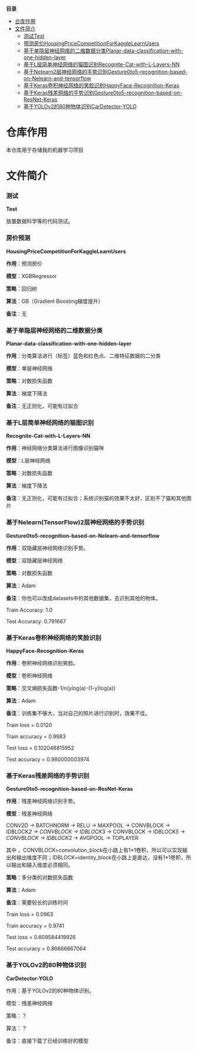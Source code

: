 **目录**

* [仓库作用](#仓库作用)
* [文件简介](#文件简介)
    * [测试Test](#测试)
    * [预测房价HousingPriceCompetitionForKaggleLearnUsers](#房价预测)
	* [基于单隐层神经网络的二维数据分类Planar-data-classification-with-one-hidden-layer](#基于单隐层神经网络的二维数据分类)
	* [基于L层简单神经网络的猫图识别Recognite-Cat-with-L-Layers-NN](#基于L层简单神经网络的猫图识别)
	* [基于Nelearn2层神经网络的手势识别Gesture0to5-recognition-based-on-Nelearn-and-tensorflow](#基于Nelearn2层神经网络的手势识别)
	* [基于Keras卷积神经网络的笑脸识别HappyFace-Recognition-Keras](#基于Keras卷积神经网络的笑脸识别)
	* [基于Keras残差网络的手势识别Gesture0to5-recognition-based-on-ResNet-Keras](#基于Keras残差网络的手势识别)
	* [基于YOLOv2的80种物体识别CarDetector-YOLO](###基于YOLOv2的80种物体识别)


# 仓库作用
本仓库用于存储我的机器学习项目

# 文件简介
### 测试
**Test**

放置数据科学等的代码测试。

### 房价预测
**HousingPriceCompetitionForKaggleLearnUsers**

**作用**：预测房价

**模型**：XGBRegressor

**策略**：回归树

**算法**：GB（Gradient Boosting梯度提升）

**备注**：无

### 基于单隐层神经网络的二维数据分类
**Planar-data-classification-with-one-hidden-layer**

**作用**：分类算法进行（标签）蓝色和红色点、二维特征数据的二分类

**模型**：单层神经网络

**策略**：对数损失函数

**算法**：梯度下降法

**备注**：无正则化，可能有过拟合

### 基于L层简单神经网络的猫图识别
**Recognite-Cat-with-L-Layers-NN**

**作用**：神经网络分类算法进行图像识别猫咪

**模型**：L层神经网络

**策略**：对数损失函数

**算法**：梯度下降法

**备注**：无正则化，可能有过拟合；系统识别猫的效果不太好，区别不了猫和其他图片

### 基于Nelearn(TensorFlow)2层神经网络的手势识别
**Gesture0to5-recognition-based-on-Nelearn-and-tensorflow**

**作用**：双隐藏层神经网络识别手势。

**模型**：双隐藏层神经网络

**策略**：对数损失函数

**算法**：Adam

**备注**：你也可以改成datasets中的其他数据集，去识别其他的物体。

Train Accuracy: 1.0

Test Accuracy: 0.791667

### 基于Keras卷积神经网络的笑脸识别
**HappyFace-Recognition-Keras**

**作用**：卷积神经网络识别笑脸。

**模型**：卷积神经网络

**策略**：交叉熵损失函数-1/n(ylog(a)-(1-y)log(a))

**算法**：Adam

**备注**：训练集不够大，当对自己的照片进行识别时，效果不佳。

Train loss =  0.0120

Train accuracy =  0.9983

Test  loss =  0.102046815952

Test accuracy =  0.980000003974

### 基于Keras残差网络的手势识别
**Gesture0to5-recognition-based-on-ResNet-Keras**

**作用**：残差神经网络识别手势。

**模型**：残差神经网络

CONV2D -> BATCHNORM -> RELU -> MAXPOOL -> CONVBLOCK -> IDBLOCK*2 -> CONVBLOCK -> IDBLOCK*3  -> CONVBLOCK -> IDBLOCK*5 -> CONVBLOCK -> IDBLOCK*2 -> AVGPOOL -> TOPLAYER

其中 ，CONVBLOCK=convolution_block在小路上有1×1卷积，所以可以实现输出和输出维度不同；IDBLOCK=identity_block在小路上是直达，没有1*1卷积，所以输出和输入维度必须相同。

**策略**：多分类的对数损失函数

**算法**：Adam

**备注**：需要较长的训练时间

Train loss =  0.0963 

Train accuracy =  0.9741

Test  loss =  0.609584419926

Test accuracy =  0.86666667064

### 基于YOLOv2的80种物体识别
**CarDetector-YOLO**

作用：基于YOLOv2的80种物体识别。

模型：残差神经网络

策略：？

算法：？

备注：直接下载了已经训练好的模型



